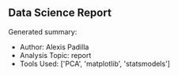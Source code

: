## Data Science Report

Generated summary:

- Author: Alexis Padilla
- Analysis Topic: report
- Tools Used: ['PCA', 'matplotlib', 'statsmodels']

